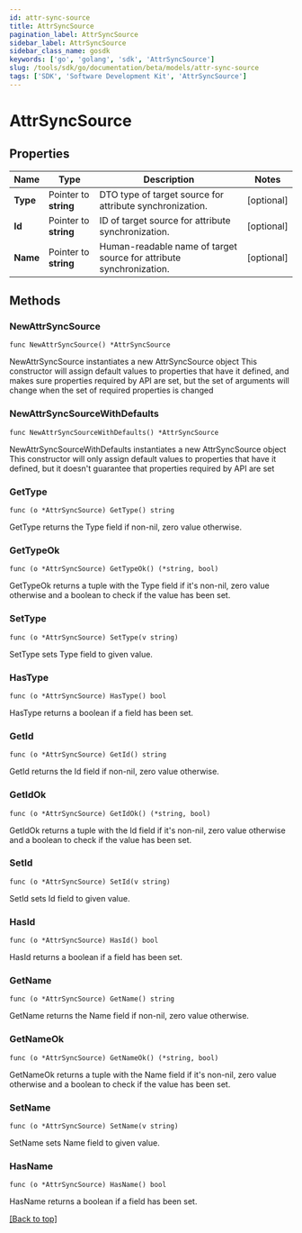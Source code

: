 ```yaml
---
id: attr-sync-source
title: AttrSyncSource
pagination_label: AttrSyncSource
sidebar_label: AttrSyncSource
sidebar_class_name: gosdk
keywords: ['go', 'golang', 'sdk', 'AttrSyncSource'] 
slug: /tools/sdk/go/documentation/beta/models/attr-sync-source
tags: ['SDK', 'Software Development Kit', 'AttrSyncSource']
---
```


# AttrSyncSource

## Properties

Name | Type | Description | Notes
------------ | ------------- | ------------- | -------------
**Type** | Pointer to **string** | DTO type of target source for attribute synchronization. | [optional] 
**Id** | Pointer to **string** | ID of target source for attribute synchronization. | [optional] 
**Name** | Pointer to **string** | Human-readable name of target source for attribute synchronization. | [optional] 

## Methods

### NewAttrSyncSource

`func NewAttrSyncSource() *AttrSyncSource`

NewAttrSyncSource instantiates a new AttrSyncSource object
This constructor will assign default values to properties that have it defined,
and makes sure properties required by API are set, but the set of arguments
will change when the set of required properties is changed

### NewAttrSyncSourceWithDefaults

`func NewAttrSyncSourceWithDefaults() *AttrSyncSource`

NewAttrSyncSourceWithDefaults instantiates a new AttrSyncSource object
This constructor will only assign default values to properties that have it defined,
but it doesn't guarantee that properties required by API are set

### GetType

`func (o *AttrSyncSource) GetType() string`

GetType returns the Type field if non-nil, zero value otherwise.

### GetTypeOk

`func (o *AttrSyncSource) GetTypeOk() (*string, bool)`

GetTypeOk returns a tuple with the Type field if it's non-nil, zero value otherwise
and a boolean to check if the value has been set.

### SetType

`func (o *AttrSyncSource) SetType(v string)`

SetType sets Type field to given value.

### HasType

`func (o *AttrSyncSource) HasType() bool`

HasType returns a boolean if a field has been set.

### GetId

`func (o *AttrSyncSource) GetId() string`

GetId returns the Id field if non-nil, zero value otherwise.

### GetIdOk

`func (o *AttrSyncSource) GetIdOk() (*string, bool)`

GetIdOk returns a tuple with the Id field if it's non-nil, zero value otherwise
and a boolean to check if the value has been set.

### SetId

`func (o *AttrSyncSource) SetId(v string)`

SetId sets Id field to given value.

### HasId

`func (o *AttrSyncSource) HasId() bool`

HasId returns a boolean if a field has been set.

### GetName

`func (o *AttrSyncSource) GetName() string`

GetName returns the Name field if non-nil, zero value otherwise.

### GetNameOk

`func (o *AttrSyncSource) GetNameOk() (*string, bool)`

GetNameOk returns a tuple with the Name field if it's non-nil, zero value otherwise
and a boolean to check if the value has been set.

### SetName

`func (o *AttrSyncSource) SetName(v string)`

SetName sets Name field to given value.

### HasName

`func (o *AttrSyncSource) HasName() bool`

HasName returns a boolean if a field has been set.


[[Back to top]](#) 



